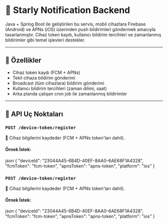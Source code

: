 # 📣 Starly Notification Backend

Java + Spring Boot ile geliştirilen bu servis, mobil cihazlara Firebase (Android) ve APNs (iOS) üzerinden push bildirimleri göndermek amacıyla tasarlanmıştır. Cihaz token kaydı, kullanıcı bildirim tercihleri ve zamanlanmış bildirimler gibi temel işlevleri destekler.

---

## 🚀 Özellikler

- Cihaz token kaydı (FCM + APNs)
- Tekil cihaza bildirim gönderimi
- Broadcast (tüm cihazlara) bildirim gönderimi
- Kullanıcı bildirim tercihleri (zaman dilimi, saat)
- Arka planda çalışan cron job ile zamanlanmış bildirimler

---

## 🧱 API Uç Noktaları

### `POST /device-token/register`

📌 Cihaz bilgilerini kaydeder (FCM + APNs token'ları dahil).

#### Örnek İstek:
json
{
  "deviceId": "23044A45-6B4D-40EF-8AA0-6AE68F1A4328",
  "fcmToken": "fcm-token",
  "apnsToken": "apns-token",
  "platform": "ios"
}

### `POST /device-token/register`

📌 Cihaz bilgilerini kaydeder (FCM + APNs token'ları dahil).

#### Örnek İstek:
json
{
  "deviceId": "23044A45-6B4D-40EF-8AA0-6AE68F1A4328",
  "fcmToken": "fcm-token",
  "apnsToken": "apns-token",
  "platform": "ios"
}
